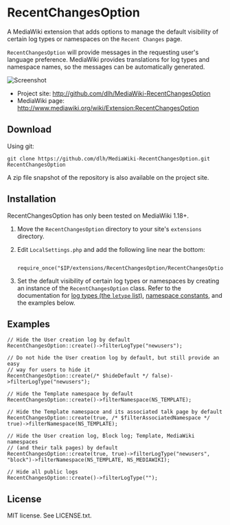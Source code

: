RecentChangesOption
===================

A MediaWiki extension that adds options to manage the default visibility of
certain log types or namespaces on the `Recent Changes` page.

`RecentChangesOption` will provide messages in the requesting user's language
preference. MediaWiki provides translations for log types and namespace names,
so the messages can be automatically generated.

![Screenshot](http://dlh.github.io/MediaWiki-RecentChangesOption/screenshot.png)

* Project site: http://github.com/dlh/MediaWiki-RecentChangesOption
* MediaWiki page: http://www.mediawiki.org/wiki/Extension:RecentChangesOption

Download
--------

Using git:

    git clone https://github.com/dlh/MediaWiki-RecentChangesOption.git RecentChangesOption

A zip file snapshot of the repository is also available on the project site.

Installation
------------

RecentChangesOption has only been tested on MediaWiki 1.18+.

1. Move the `RecentChangesOption` directory to your site's `extensions` directory.
2. Edit `LocalSettings.php` and add the following line near the bottom:

        require_once("$IP/extensions/RecentChangesOption/RecentChangesOption.php");
3. Set the default visibility of certain log types or namespaces by creating an
   instance of the `RecentChangesOption` class. Refer to the documentation for
   [log types (the `letype` list)](https://mediawiki.org/wiki/API:Logevents#Parameters),
   [namespace constants](http://mediawiki.org/wiki/Manual:Namespace_constants), and the
   examples below.

Examples
--------

    // Hide the User creation log by default
    RecentChangesOption::create()->filterLogType("newusers");

    // Do not hide the User creation log by default, but still provide an easy
    // way for users to hide it
    RecentChangesOption::create(/* $hideDefault */ false)->filterLogType("newusers");

    // Hide the Template namespace by default
    RecentChangesOption::create()->filterNamespace(NS_TEMPLATE);

    // Hide the Template namespace and its associated talk page by default
    RecentChangesOption::create(true, /* $filterAssociatedNamespace */ true)->filterNamespace(NS_TEMPLATE);

    // Hide the User creation log, Block log; Template, MediaWiki namespaces
    // (and their talk pages) by default
    RecentChangesOption::create(true, true)->filterLogType("newusers", "block")->filterNamespace(NS_TEMPLATE, NS_MEDIAWIKI);

    // Hide all public logs
    RecentChangesOption::create()->filterLogType("");

License
-------

MIT license. See LICENSE.txt.
